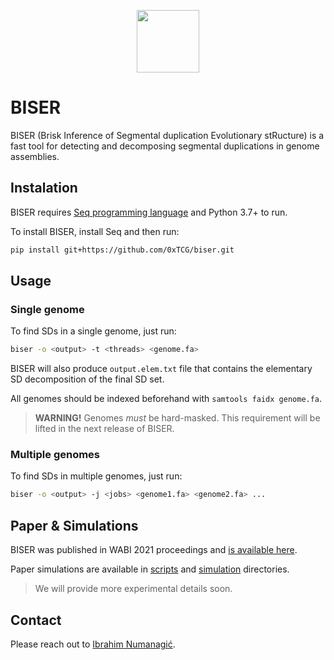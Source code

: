 <p align="center">
  <img src="https://emojipedia-us.s3.dualstack.us-west-1.amazonaws.com/thumbs/320/emojipedia/181/oyster_1f9aa.png" height=100 />
</p>

# BISER

BISER (Brisk Inference of Segmental duplication Evolutionary stRucture) is a fast tool for detecting and decomposing segmental duplications in genome assemblies.


## Instalation

BISER requires [Seq programming language](https://docs.seq-lang.org/intro.html#install) 
and Python 3.7+ to run.

To install BISER, install Seq and then run:
```bash
pip install git+https://github.com/0xTCG/biser.git
```

## Usage
### Single genome

To find SDs in a single genome, just run:
```bash
biser -o <output> -t <threads> <genome.fa> 
```

BISER will also produce `output.elem.txt` file that contains the elementary SD
decomposition of the final SD set.

All genomes should be indexed beforehand with `samtools faidx genome.fa`.

> **WARNING!** Genomes *must* be hard-masked. This requirement will be lifted in the 
> next release of BISER.

### Multiple genomes

To find SDs in multiple genomes, just run:
```bash
biser -o <output> -j <jobs> <genome1.fa> <genome2.fa> ...
```

## Paper & Simulations

BISER was published in WABI 2021 proceedings and [is available here](https://drops.dagstuhl.de/opus/volltexte/2021/14368/pdf/LIPIcs-WABI-2021-15.pdf).

Paper simulations are available in [scripts](scripts/) and [simulation](simulation/)
directories.

> We will provide more experimental details soon.

## Contact

Please reach out to [Ibrahim Numanagić](mailto:inumanag_at_uvic_dot_ca).
